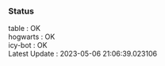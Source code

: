 ### Status


table : OK  
hogwarts : OK  
icy-bot : OK  
Latest Update : 2023-05-06 21:06:39.023106

